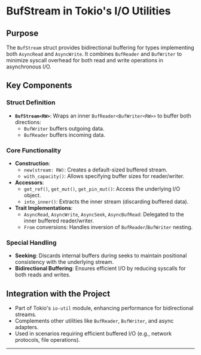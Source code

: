 # BufStream in Tokio's I/O Utilities

## Purpose
The `BufStream` struct provides bidirectional buffering for types implementing both `AsyncRead` and `AsyncWrite`. It combines `BufReader` and `BufWriter` to minimize syscall overhead for both read and write operations in asynchronous I/O.

## Key Components

### Struct Definition
- **`BufStream<RW>`**: Wraps an inner `BufReader<BufWriter<RW>>` to buffer both directions:
  - `BufWriter` buffers outgoing data.
  - `BufReader` buffers incoming data.

### Core Functionality
- **Construction**:
  - `new(stream: RW)`: Creates a default-sized buffered stream.
  - `with_capacity()`: Allows specifying buffer sizes for reader/writer.
- **Accessors**:
  - `get_ref()`, `get_mut()`, `get_pin_mut()`: Access the underlying I/O object.
  - `into_inner()`: Extracts the inner stream (discarding buffered data).
- **Trait Implementations**:
  - `AsyncRead`, `AsyncWrite`, `AsyncSeek`, `AsyncBufRead`: Delegated to the inner buffered reader/writer.
  - `From` conversions: Handles inversion of `BufReader`/`BufWriter` nesting.

### Special Handling
- **Seeking**: Discards internal buffers during seeks to maintain positional consistency with the underlying stream.
- **Bidirectional Buffering**: Ensures efficient I/O by reducing syscalls for both reads and writes.

## Integration with the Project
- Part of Tokio's `io-util` module, enhancing performance for bidirectional streams.
- Complements other utilities like `BufReader`, `BufWriter`, and async adapters.
- Used in scenarios requiring efficient buffered I/O (e.g., network protocols, file operations).

---
